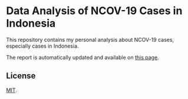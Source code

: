 # Data Analysis of NCOV-19 Cases in Indonesia

This repository contains my personal analysis about NCOV-19 cases, especially cases in Indonesia.

The report is automatically updated and available on [this page](https://nieltg.github.io/ncov19-id-analysis).

## License

[MIT](LICENSE).
